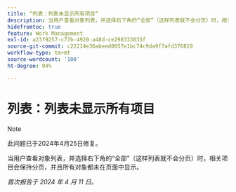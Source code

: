 ```yaml
---
title: “列表：列表未显示所有项目”
description: 当用户查看对象列表，并选择右下角的“全部”（这样列表就不会分页）时，相关项目会保持分页，并且所有对象都未在页面中显示。
hidefromtoc: true
feature: Work Management
exl-id: a23f9257-c77b-4920-a48d-ce298333035f
source-git-commit: c22214e36abeed0657e1bc74c9da9f7afd376819
workflow-type: tm+mt
source-wordcount: '100'
ht-degree: 94%

---
```


# 列表：列表未显示所有项目

>[!NOTE]
>
>此问题已于2024年4月25日修复。

当用户查看对象列表，并选择右下角的“全部”（这样列表就不会分页）时，相关项目会保持分页，并且所有对象都未在页面中显示。

_首次报告于 2024 年 4 月 11 日。_
